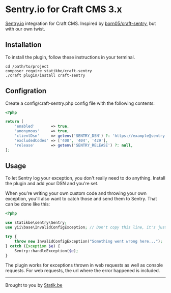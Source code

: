 # Sentry.io for Craft CMS 3.x

[Sentry.io](https://sentry.io/) integration for Craft CMS. Inspired by [born05/craft-sentry](https://github.com/born05/craft-sentry), but with our own twist.

## Installation

To install the plugin, follow these instructions in your terminal.
```shell script
cd /path/to/project
composer require statikbe/craft-sentry
./craft plugin/install craft-sentry
```
## Configration

Create a config/craft-sentry.php config file with the following contents:
```php
<?php

return [
    'enabled'       => true,
    'anonymous'     => true,
    'clientDsn'     => getenv('SENTRY_DSN') ?: 'https://example@sentry.io/123456789',
    'excludedCodes' => ['400', '404', '429'],
    'release'       => getenv('SENTRY_RELEASE') ?: null,
];
```

## Usage

To let Sentry log your exception, you don't really need to do anything. Install the plugin and add your DSN and you're set.

When you're writing your own custom code and throwing your own exception, you'll also want to catch those and send them to Sentry. That can be done like this:
```php
<?php

use statikbe\sentry\Sentry;
use yii\base\InvalidConfigException; // Don't copy this line, it's just here to make the example theoractically correct ;) 

try {
    throw new InvalidConfigException("Something went wrong here...");
} catch (Exception $e) {
    Sentry::handleException($e);
}
```

The plugin works for exceptions thrown in web requests as well as console requests. For web requests, the url where the error happened is included.

---
 
Brought to you by [Statik.be](https://www.statik.be)
